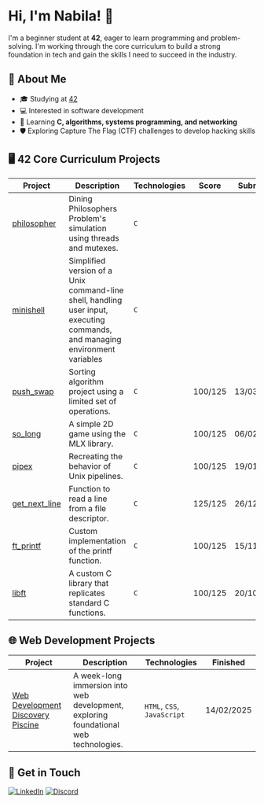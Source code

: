 # Hi, I'm Nabila! 👋  
I'm a beginner student at **42**, eager to learn programming and problem-solving. I'm working through the core curriculum to build a strong foundation in tech and gain the skills I need to succeed in the industry.


##  📖  About Me  
- 🎓 Studying at [42](https://www.42.fr) 
- 💻 Interested in software development  
- 🌱 Learning **C, algorithms, systems programming, and networking**
- 🛡️ Exploring Capture The Flag (CTF) challenges to develop hacking skills  


##  🖥️  42 Core Curriculum Projects

| Project       | Description                                                | Technologies | Score     | Submitted  |
|--------------------|------------------------------------------------------------|--------------|-----------|------------|
| [philosopher](https://github.com/nabilac27/42-philosopher)  | Dining Philosophers Problem's simulation using threads and mutexes. | `C` |  |   |
| [minishell](https://github.com/nabilac27/42-minishell)   | Simplified version of a Unix command-line shell, handling user input, executing commands, and managing environment variables      | `C`    |           |            |
| [push_swap](https://github.com/nabilac27/42-push_swap)   | Sorting algorithm project using a limited set of operations. | `C`            | 100/125   | 13/03/2025 |
| [so_long](https://github.com/nabilac27/42-so_long)       | A simple 2D game using the MLX library.                    | `C`            | 100/125   | 06/02/2025 |
| [pipex](https://github.com/nabilac27/42-pipex)           | Recreating the behavior of Unix pipelines.                 | `C`            | 100/125   | 19/01/2025 |
| [get_next_line](https://github.com/nabilac27/42-get_next_line) | Function to read a line from a file descriptor.           | `C`            | 125/125   | 26/12/2024 |
| [ft_printf](https://github.com/nabilac27/42-ft_printf)   | Custom implementation of the printf function.             | `C`            | 100/125   | 15/11/2024 |
| [libft](https://github.com/nabilac27/42-libft)           | A custom C library that replicates standard C functions.  | `C`            | 100/125   | 20/10/2024 |


##  🌐  Web Development Projects

| Project | Description | Technologies | Finished |
|--------------|-------------|--------------|---------------|
| [Web Development Discovery Piscine](https://github.com/nabilac27/42berlin_web_discovery_piscine) | A week-long immersion into web development, exploring foundational web technologies. | `HTML`, `CSS`, `JavaScript` | 14/02/2025 |


## 📧 Get in Touch

[![LinkedIn](https://img.shields.io/badge/LinkedIn-black?logo=linkedin&logoColor=white&color=black&style=for-the-badge)](https://www.linkedin.com/in/nabila-c-9b2a0a1b5/)
[![Discord](https://img.shields.io/badge/Discord-black?logo=discord&logoColor=white&color=black&style=for-the-badge)](https://www.youtube.com/watch?v=dQw4w9WgXcQ)

<!--
**nabilac27/nabilac27** is a ✨ _special_ ✨ repository because its `README.md` (this file) appears on your GitHub profile.

Here are some ideas to get you started:

- 🔭 I’m currently working on ...
- 🌱 I’m currently learning ...
- 👯 I’m looking to collaborate on ...
- 🤔 I’m looking for help with ...
- 💬 Ask me about ...
- 📫 How to reach me: ...
- 😄 Pronouns: ...
- ⚡ Fun fact: ...
-->
